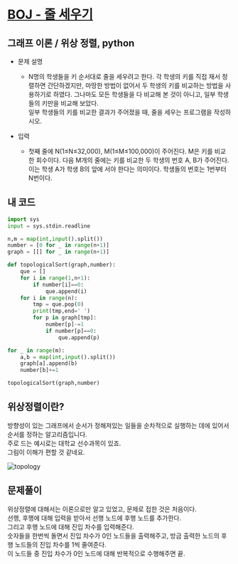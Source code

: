 [BOJ - 줄 세우기](https://www.acmicpc.net/problem/2252)
===

그래프 이론 / 위상 정렬, python
---

* 문제 설명
  - N명의 학생들을 키 순서대로 줄을 세우려고 한다. 각 학생의 키를 직접 재서 정렬하면 간단하겠지만, 마땅한 방법이 없어서 두 학생의 키를 비교하는 방법을 사용하기로 하였다. 그나마도 모든 학생들을 다 비교해 본 것이 아니고, 일부 학생들의 키만을 비교해 보았다.  
  일부 학생들의 키를 비교한 결과가 주어졌을 때, 줄을 세우는 프로그램을 작성하시오.
   

* 입력  
  - 첫째 줄에 N(1≤N≤32,000), M(1≤M≤100,000)이 주어진다. M은 키를 비교한 회수이다. 다음 M개의 줄에는 키를 비교한 두 학생의 번호 A, B가 주어진다. 이는 학생 A가 학생 B의 앞에 서야 한다는 의미이다.
학생들의 번호는 1번부터 N번이다.  
  
  
## 내 코드  

```python
import sys
input = sys.stdin.readline

n,m = map(int,input().split())
number = [0 for _ in range(n+1)]
graph = [[] for _ in range(n+1)]

def topologicalSort(graph,number):
    que = []
    for i in range(1,n+1):
        if number[i]==0:
            que.append(i)
    for i in range(n):
        tmp = que.pop(0)
        print(tmp,end=' ')
        for p in graph[tmp]:
            number[p]-=1
            if number[p]==0:
                que.append(p)

for _ in range(m):
    a,b = map(int,input().split())
    graph[a].append(b)
    number[b]+=1

topologicalSort(graph,number)
 ```  

## 위상정렬이란?  

방향성이 있는 그래프에서 순서가 정해져있는 일들을 순차적으로 실행하는 데에 있어서 순서를 정하는 알고리즘입니다.  
주로 드는 예시로는 대학교 선수과목이 있죠.  
그림이 이해가 편할 것 같네요.  

![topology](https://t1.daumcdn.net/cfile/tistory/2516C04E58DE331006)  
  
  
## 문제풀이  
 
위상정렬에 대해서는 이론으로만 알고 있었고, 문제로 접한 것은 처음이다.  
선행, 후행에 대해 입력을 받아서 선행 노드에 후행 노드를 추가한다.  
그리고 후행 노드에 대해 진입 차수를 입력해준다.  
숫자들을 한번씩 돌면서 진입 차수가 0인 노드들을 출력해주고, 방금 출력한 노드의 후행 노드들의 진입 차수를 1씩 줄여준다.  
이 노드들 중 진입 차수가 0인 노드에 대해 반복적으로 수행해주면 끝.  


